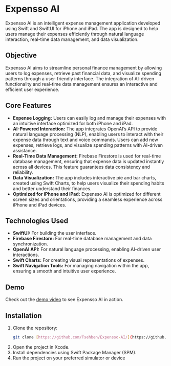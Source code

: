 # Expensso AI

Expensso AI is an intelligent expense management application developed using Swift and SwiftUI for iPhone and iPad. The app is designed to help users manage their expenses efficiently through natural language interaction, real-time data management, and data visualization.

## Objective

Expensso AI aims to streamline personal finance management by allowing users to log expenses, retrieve past financial data, and visualize spending patterns through a user-friendly interface. The integration of AI-driven functionality and real-time data management ensures an interactive and efficient user experience.

## Core Features

- **Expense Logging:** Users can easily log and manage their expenses with an intuitive interface optimized for both iPhone and iPad.
- **AI-Powered Interaction:** The app integrates OpenAI’s API to provide natural language processing (NLP), enabling users to interact with their expense data through text and voice commands. Users can add new expenses, retrieve logs, and visualize spending patterns with AI-driven assistance.
- **Real-Time Data Management:** Firebase Firestore is used for real-time database management, ensuring that expense data is updated instantly across all devices. This feature guarantees data consistency and reliability.
- **Data Visualization:** The app includes interactive pie and bar charts, created using Swift Charts, to help users visualize their spending habits and better understand their finances.
- **Optimized for iPhone and iPad:** Expensso AI is optimized for different screen sizes and orientations, providing a seamless experience across iPhone and iPad devices.

## Technologies Used

- **SwiftUI:** For building the user interface.
- **Firebase Firestore:** For real-time database management and data synchronization.
- **OpenAI API:** For natural language processing, enabling AI-driven user interactions.
- **Swift Charts:** For creating visual representations of expenses.
- **Swift Navigation Tools:** For managing navigation within the app, ensuring a smooth and intuitive user experience.

## Demo

Check out the [demo video](#) to see Expensso AI in action.

## Installation

1. Clone the repository:
   ```bash
   git clone [https://github.com/Tsehben/Expensso-AI/](https://github.com/Tsehben/Expensso-AI.git)
2. Open the project in Xcode.
3. Install dependencies using Swift Package Manager (SPM).
4. Run the project on your preferred simulator or device
